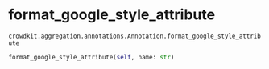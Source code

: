 # format_google_style_attribute

`crowdkit.aggregation.annotations.Annotation.format_google_style_attribute`

```python
format_google_style_attribute(self, name: str)
```